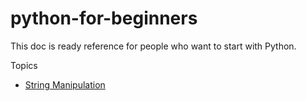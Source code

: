 # python-for-beginners

This doc is ready reference for people who want to start with Python. 

Topics

* [String Manipulation](string-manipulation.md)
